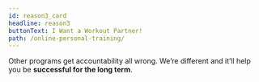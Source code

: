 ```yaml
---
id: reason3_card
headline: reason3
buttonText: I Want a Workout Partner!
path: /online-personal-training/
---
```


Other programs get accountability all wrong. We’re different and it’ll help you be **successful for the long term**.

